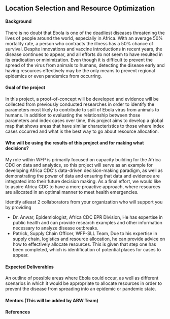## Location Selection and Resource Optimization


#### Background
There is no doubt that Ebola is one of the deadliest diseases threatening the lives of people around the world, especially in Africa. With an average 50% mortality rate, a person who contracts the illness has a 50% chance of survival. Despite innovations and vaccine introductions in recent years, the disease continues to appear, and all efforts do not seem to have resulted in its eradication or minimization.
Even though it is difficult to prevent the spread of the virus from animals to humans, detecting the disease early and having resources effectively may be the only means to prevent regional epidemics or even pandemics from occurring. 

#### Goal of the project
In this project, a proof-of-concept will be developed and evidence will be collected from previously conducted researches in order to identify the parameters most likely to contribute to spill of Ebola virus from animals to humans. In addition to evaluating the relationship between those parameters and index cases over time, this project aims to develop a global map that shows areas that have similar characteristics to those where index cases occurred and what is the best way to go about resource allocation.

#### Who will be using the results of this project and for making what decisions?
My role within WFP is primarily focused on capacity building for the Africa CDC on data and analytics, so this project will serve as an example for developing Africa CDC's data-driven decision-making paradigm, as well as demonstrating the power of data and ensuring that data and evidence are integrated into their future decision making. As a final effort, we would like to aspire Africa CDC to have a more proactive approach, where resources are allocated in an optimal manner to meet health emergencies.

Identify atleast 2 collaborators from your organization who will support you by providing
- Dr. Anwar, Epidemiologist, Africa CDC EPR Division, He has expertise in public health and can provide research examples and other information necessary to analyze disease outbreaks.
- Patrick, Supply Chain Officer, WFP-SLL Team, Due to his expertise in supply chain, logistics and resource allocation, he can provide advice on how to effectively allocate resources. This is given that step one has been completed, which is identification of potential places for cases to appear.

#### Expected Deliverables

An outline of possible areas where Ebola could occur, as well as different scenarios in which it would be appropriate to allocate resources in order to prevent the disease from spreading into an epidemic or pandemic state.

#### Mentors (This will be added by ABW Team)

#### References
